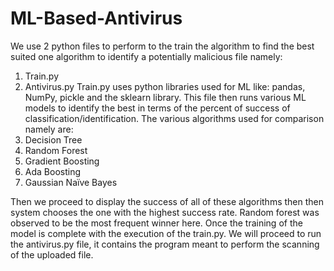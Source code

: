 # ML-Based-Antivirus
We use 2 python files to perform to the train the algorithm to find the best suited one algorithm to identify a potentially malicious file
namely:
1. Train.py
2. Antivirus.py
Train.py uses python libraries used for ML like:
pandas, NumPy, pickle and the sklearn library.
This file then runs various ML models to identify the
best in terms of the percent of success of
classification/identification. The various algorithms
used for comparison namely are:
1. Decision Tree
2. Random Forest
3. Gradient Boosting
4. Ada Boosting
5. Gaussian Naïve Bayes
   
Then we proceed to display the success of all of these
algorithms then then system chooses the one with the
highest success rate. Random forest was observed to
be the most frequent winner here.
Once the training of the model is complete with the
execution of the train.py. We will proceed to run the
antivirus.py file, it contains the program meant to
perform the scanning of the uploaded file.
